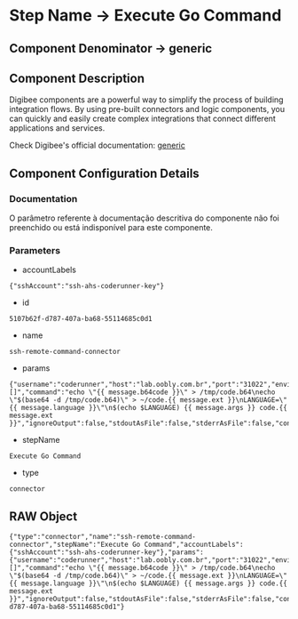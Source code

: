 # Step Name -> Execute Go Command
## Component Denominator -> generic

## Component Description

Digibee components are a powerful way to simplify the process of building integration flows. By using pre-built connectors and logic components, you can quickly and easily create complex integrations that connect different applications and services.

Check Digibee's official documentation: [generic](https://docs.digibee.com/documentation "Digibee documentation")

## Component Configuration Details
### Documentation

O parâmetro referente à documentação descritiva do componente não foi preenchido ou está indisponível para este componente.

### Parameters

* accountLabels
```
{"sshAccount":"ssh-ahs-coderunner-key"}
```

* id
```
5107b62f-d787-407a-ba68-55114685c0d1
```

* name
```
ssh-remote-command-connector
```

* params
```
{"username":"coderunner","host":"lab.oobly.com.br","port":"31022","environmentVariablesRawMode":false,"environmentVariables":"[]","command":"echo \"{{ message.b64code }}\" > /tmp/code.b64\necho \"$(base64 -d /tmp/code.b64)\" > ~/code.{{ message.ext }}\nLANGUAGE=\"{{ message.language }}\"\n$(echo $LANGUAGE) {{ message.args }} code.{{ message.ext }}","ignoreOutput":false,"stdoutAsFile":false,"stderrAsFile":false,"connectTimeout":30000,"serverAliveInterval":30000,"failOnError":false}
```

* stepName
```
Execute Go Command
```

* type
```
connector
```


## RAW Object

```
{"type":"connector","name":"ssh-remote-command-connector","stepName":"Execute Go Command","accountLabels":{"sshAccount":"ssh-ahs-coderunner-key"},"params":{"username":"coderunner","host":"lab.oobly.com.br","port":"31022","environmentVariablesRawMode":false,"environmentVariables":"[]","command":"echo \"{{ message.b64code }}\" > /tmp/code.b64\necho \"$(base64 -d /tmp/code.b64)\" > ~/code.{{ message.ext }}\nLANGUAGE=\"{{ message.language }}\"\n$(echo $LANGUAGE) {{ message.args }} code.{{ message.ext }}","ignoreOutput":false,"stdoutAsFile":false,"stderrAsFile":false,"connectTimeout":30000,"serverAliveInterval":30000,"failOnError":false},"id":"5107b62f-d787-407a-ba68-55114685c0d1"}
```